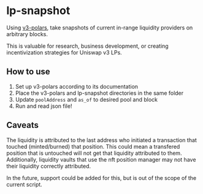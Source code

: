 # lp-snapshot

Using [v3-polars](https://github.com/Uniswap/v3-polars), take snapshots of current in-range liquidity providers on arbitrary blocks.

This is valuable for research, business development, or creating incentivization strategies for Uniswap v3 LPs.

## How to use
1. Set up v3-polars according to its documentation
2. Place the v3-polars and lp-snapshot directories in the same folder
3. Update `poolAddress` and `as_of` to desired pool and block
4. Run and read json file!

## Caveats
The liquidity is attributed to the last address who initiated a transaction that touched (minted/burned) that position. This could mean a transfered position that is untouched will not get that liquidity attributed to them. Additionally, liquidity vaults that use the nft position manager may not have their liquidity correctly attributed.

In the future, support could be added for this, but is out of the scope of the current script.
